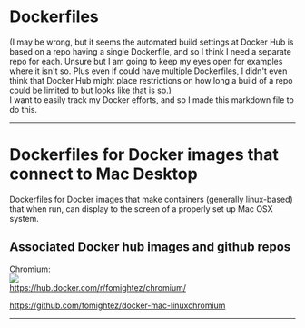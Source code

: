 # Dockerfiles


(I may be wrong, but it seems the automated build settings at Docker Hub is based on a repo having a single Dockerfile, and so I think I need a separate repo for each. Unsure but I am going to keep my eyes open for examples where it isn't so. Plus even if could have multiple Dockerfiles, I didn't even think that Docker Hub might place restrictions on how long a build of a repo could be limited to but [looks like that is so](http://stackoverflow.com/questions/36948145/chain-automated-builds-in-the-same-docker-hub-repository).)  
I want to easily track my Docker efforts, and so I made this markdown file to do this.


----
Dockerfiles for Docker images that connect to Mac Desktop
=========================================================

Dockerfiles for Docker images that make containers (generally linux-based) that when run, can display to the screen of a properly set up Mac OSX system.


Associated Docker hub images and github repos
------------------------

Chromium:  
[![](https://images.microbadger.com/badges/image/fomightez/chromium.svg)](https://microbadger.com/images/fomightez/chromium "Get your own image badge on microbadger.com")  
https://hub.docker.com/r/fomightez/chromium/

https://github.com/fomightez/docker-mac-linuxchromium

----
